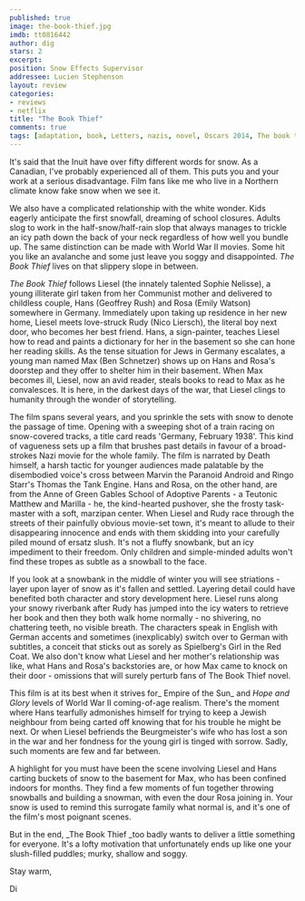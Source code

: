 ```yaml
---
published: true
image: the-book-thief.jpg
imdb: tt0816442
author: dig 
stars: 2
excerpt: 
position: Snow Effects Supervisor
addressee: Lucien Stephenson
layout: review
categories:
- reviews
- netflix
title: "The Book Thief"
comments: true
tags: [adaptation, book, Letters, nazis, novel, Oscars 2014, The book thief, world war 2, wwII]
---
```

It's said that the Inuit have over fifty different words for snow. As a Canadian, I've probably experienced all of them. This puts you and your work at a serious disadvantage. Film fans like me who live in a Northern climate know fake snow when we see it.

We also have a complicated relationship with the white wonder. Kids eagerly anticipate the first snowfall, dreaming of school closures. Adults slog to work in the half-snow/half-rain slop that always manages to trickle an icy path down the back of your neck regardless of how well you bundle up. The same distinction can be made with World War II movies. Some hit you like an avalanche and some just leave you soggy and disappointed. _The Book Thief_ lives on that slippery slope in between.

_The Book Thief_ follows Liesel (the innately talented Sophie Nelisse), a young illiterate girl taken from her Communist mother and delivered to childless couple, Hans (Geoffrey Rush) and Rosa (Emily Watson) somewhere in Germany. Immediately upon taking up residence in her new home, Liesel meets love-struck Rudy (Nico Liersch), the literal boy next door, who becomes her best friend. Hans, a sign-painter, teaches Liesel how to read and paints a dictionary for her in the basement so she can hone her reading skills. As the tense situation for Jews in Germany escalates, a young man named Max (Ben Schnetzer) shows up on Hans and Rosa's doorstep and they offer to shelter him in their basement. When Max becomes ill, Liesel, now an avid reader, steals books to read to Max as he convalesces. It is here, in the darkest days of the war, that Liesel clings to humanity through the wonder of storytelling.

The film spans several years, and you sprinkle the sets with snow to denote the passage of time. Opening with a sweeping shot of a train racing on snow-covered tracks, a title card reads 'Germany, February 1938'. This kind of vagueness sets up a film that brushes past details in favour of a broad-strokes Nazi movie for the whole family. The film is narrated by Death himself, a harsh tactic for younger audiences made palatable by the disembodied voice's cross between Marvin the Paranoid Android and Ringo Starr's Thomas the Tank Engine. Hans and Rosa, on the other hand, are from the Anne of Green Gables School of Adoptive Parents - a Teutonic Matthew and Marilla - he, the kind-hearted pushover, she the frosty task-master with a soft, marzipan center. When Liesel and Rudy race through the streets of their painfully obvious movie-set town, it's meant to allude to their disappearing innocence and ends with them skidding into your carefully piled mound of ersatz slush. It's not a fluffy snowbank, but an icy impediment to their freedom. Only children and simple-minded adults won't find these tropes as subtle as a snowball to the face. 

If you look at a snowbank in the middle of winter you will see striations - layer upon layer of snow as it's fallen and settled. Layering detail could have benefited both character and story development here. Liesel runs along your snowy riverbank after Rudy has jumped into the icy waters to retrieve her book and then they both walk home normally - no shivering, no chattering teeth, no visible breath. The characters speak in English with German accents and sometimes (inexplicably) switch over to German with subtitles, a conceit that sticks out as sorely as Spielberg's Girl in the Red Coat. We also don't know what Liesel and her mother's relationship was like, what Hans and Rosa's backstories are, or how Max came to knock on their door - omissions that will surely perturb fans of The Book Thief novel.

This film is at its best when it strives for_ Empire of the Sun_ and _Hope and Glory_ levels of World War II coming-of-age realism. There's the moment where Hans tearfully admonishes himself for trying to keep a Jewish neighbour from being carted off knowing that for his trouble he might be next. Or when Liesel befriends the Beurgmeister's wife who has lost a son in the war and her fondness for the young girl is tinged with sorrow. Sadly, such moments are few and far between.

A highlight for you must have been the scene involving Liesel and Hans carting buckets of snow to the basement for Max, who has been confined indoors for months. They find a few moments of fun together throwing snowballs and building a snowman, with even the dour Rosa joining in. Your snow is used to remind this surrogate family what normal is, and it's one of the film's most poignant scenes. 

But in the end, _The Book Thief _too badly wants to deliver a little something for everyone. It's a lofty motivation that unfortunately ends up like one your slush-filled puddles; murky, shallow and soggy.

Stay warm,

Di